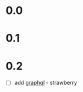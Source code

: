 # 0.0

# 0.1

# 0.2

- [ ] add [graphql](https://fastapi.tiangolo.com/advanced/graphql/?h=) - strawberry
